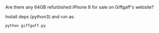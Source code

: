 Are there any 64GB refurbished iPhone 8 for sale on Giffgaff's website?

Install deps (python3) and run as:

```
python giffgaff.py
```
